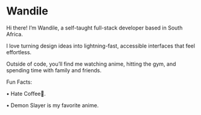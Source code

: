 # Wandile
Hi there! 
I’m Wandile, a self-taught full-stack developer based in South Africa.

I love turning design ideas into lightning-fast, accessible interfaces that feel effortless.

Outside of code, you’ll find me watching anime, hitting the gym, and spending time with family and friends.

Fun Facts:

   • Hate Coffee🤮.

   • Demon Slayer is my favorite anime.
